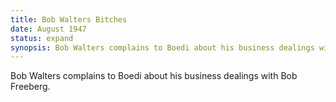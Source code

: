 ```yaml
---
title: Bob Walters Bitches
date: August 1947 
status: expand
synopsis: Bob Walters complains to Boedi about his business dealings with Bob Freeberg. 
---
```

Bob Walters complains to Boedi about his business dealings with Bob Freeberg. 
